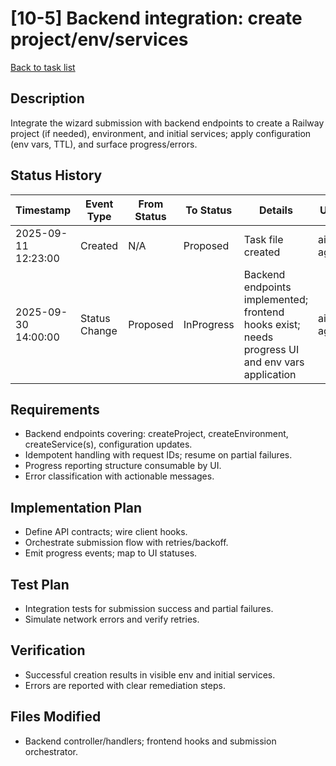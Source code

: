 # [10-5] Backend integration: create project/env/services

[Back to task list](./tasks.md)

## Description
Integrate the wizard submission with backend endpoints to create a Railway project (if needed), environment, and initial services; apply configuration (env vars, TTL), and surface progress/errors.

## Status History
| Timestamp | Event Type | From Status | To Status | Details | User |
|-----------|------------|-------------|-----------|---------|------|
| 2025-09-11 12:23:00 | Created | N/A | Proposed | Task file created | ai-agent |
| 2025-09-30 14:00:00 | Status Change | Proposed | InProgress | Backend endpoints implemented; frontend hooks exist; needs progress UI and env vars application | ai-agent |

## Requirements
- Backend endpoints covering: createProject, createEnvironment, createService(s), configuration updates.
- Idempotent handling with request IDs; resume on partial failures.
- Progress reporting structure consumable by UI.
- Error classification with actionable messages.

## Implementation Plan
- Define API contracts; wire client hooks.
- Orchestrate submission flow with retries/backoff.
- Emit progress events; map to UI statuses.

## Test Plan
- Integration tests for submission success and partial failures.
- Simulate network errors and verify retries.

## Verification
- Successful creation results in visible env and initial services.
- Errors are reported with clear remediation steps.

## Files Modified
- Backend controller/handlers; frontend hooks and submission orchestrator.
